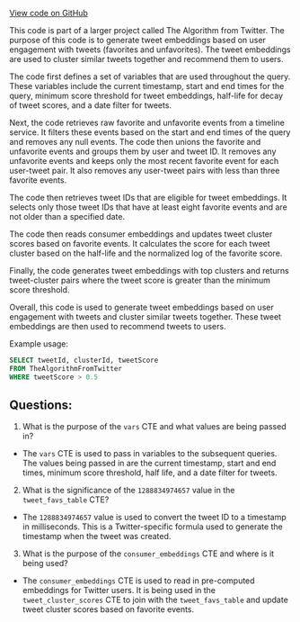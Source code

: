 [View code on GitHub](https://github.com/misbahsy/the-algorithm/src/scala/com/twitter/simclusters_v2/scio/bq_generation/sql/tweet_embeddings_generation.sql)

This code is part of a larger project called The Algorithm from Twitter. The purpose of this code is to generate tweet embeddings based on user engagement with tweets (favorites and unfavorites). The tweet embeddings are used to cluster similar tweets together and recommend them to users. 

The code first defines a set of variables that are used throughout the query. These variables include the current timestamp, start and end times for the query, minimum score threshold for tweet embeddings, half-life for decay of tweet scores, and a date filter for tweets. 

Next, the code retrieves raw favorite and unfavorite events from a timeline service. It filters these events based on the start and end times of the query and removes any null events. The code then unions the favorite and unfavorite events and groups them by user and tweet ID. It removes any unfavorite events and keeps only the most recent favorite event for each user-tweet pair. It also removes any user-tweet pairs with less than three favorite events. 

The code then retrieves tweet IDs that are eligible for tweet embeddings. It selects only those tweet IDs that have at least eight favorite events and are not older than a specified date. 

The code then reads consumer embeddings and updates tweet cluster scores based on favorite events. It calculates the score for each tweet cluster based on the half-life and the normalized log of the favorite score. 

Finally, the code generates tweet embeddings with top clusters and returns tweet-cluster pairs where the tweet score is greater than the minimum score threshold. 

Overall, this code is used to generate tweet embeddings based on user engagement with tweets and cluster similar tweets together. These tweet embeddings are then used to recommend tweets to users. 

Example usage:

```sql
SELECT tweetId, clusterId, tweetScore
FROM TheAlgorithmFromTwitter
WHERE tweetScore > 0.5
```
## Questions: 
 1. What is the purpose of the `vars` CTE and what values are being passed in?
- The `vars` CTE is used to pass in variables to the subsequent queries. The values being passed in are the current timestamp, start and end times, minimum score threshold, half life, and a date filter for tweets.
2. What is the significance of the `1288834974657` value in the `tweet_favs_table` CTE?
- The `1288834974657` value is used to convert the tweet ID to a timestamp in milliseconds. This is a Twitter-specific formula used to generate the timestamp when the tweet was created.
3. What is the purpose of the `consumer_embeddings` CTE and where is it being used?
- The `consumer_embeddings` CTE is used to read in pre-computed embeddings for Twitter users. It is being used in the `tweet_cluster_scores` CTE to join with the `tweet_favs_table` and update tweet cluster scores based on favorite events.